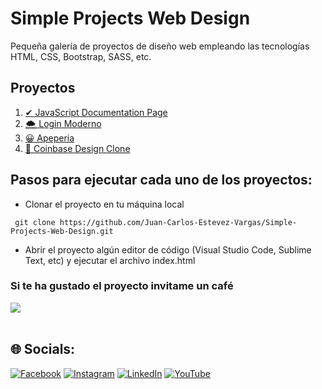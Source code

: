 # Simple Projects Web Design

Pequeña galería de proyectos de diseño web empleando las tecnologías HTML, CSS, Bootstrap, SASS, etc.

## Proyectos

1. [✔ JavaScript Documentation Page](https://github.com/Juan-Carlos-Estevez-Vargas/Simple-Projects-Web-Design/tree/master/JavaScript_Documetation_Page)
2. [🌨 Login Moderno](https://github.com/Juan-Carlos-Estevez-Vargas/Simple-Projects-Web-Design/tree/master/Login-Moderno)
3. [😀 Apeperia](https://github.com/Juan-Carlos-Estevez-Vargas/Simple-Projects-Web-Design/tree/master/apeperia)
4. [📕 Coinbase Design Clone](https://github.com/Juan-Carlos-Estevez-Vargas/Simple-Projects-Web-Design/tree/master/coinbase)

## Pasos para ejecutar cada uno de los proyectos:

- Clonar el proyecto en tu máquina local

```batch
 git clone https://github.com/Juan-Carlos-Estevez-Vargas/Simple-Projects-Web-Design.git
```

- Abrir el proyecto algún editor de código (Visual Studio Code, Sublime Text, etc) y ejecutar el archivo index.html

### Si te ha gustado el proyecto invitame un café
<div align="left">
  <a href="https://paypal.me/JEstevezVargas" target="_blank" style="display: inline-block;">
    <img
      src="https://img.shields.io/badge/Donate-Buy%20Me%20A%20Coffee-orange.svg?style=flat-square&logo=buymeacoffee" 
      align="center"
     />
  </a>
</div>
<br />

## 🌐 Socials:
[![Facebook](https://img.shields.io/badge/Facebook-%231877F2.svg?logo=Facebook&logoColor=white)](https://facebook.com/juancarlos.estevezvargas.98) [![Instagram](https://img.shields.io/badge/Instagram-%23E4405F.svg?logo=Instagram&logoColor=white)](https://instagram.com/juankestevez) [![LinkedIn](https://img.shields.io/badge/LinkedIn-%230077B5.svg?logo=linkedin&logoColor=white)](https://linkedin.com/in/juan-carlos-estevez-vargas) [![YouTube](https://img.shields.io/badge/YouTube-%23FF0000.svg?logo=YouTube&logoColor=white)](https://youtube.com/@JuanCarlosEstevezVargas)
